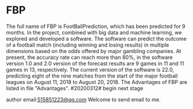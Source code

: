 # FBP
The full name of FBP is FootBallPrediction, which has been predicted for 9 months. In the project, combined with big data and machine learning, we explored and developed a software. The software can predict the outcome of a football match (including winning and losing results) in multiple dimensions based on the odds offered by major gambling companies. At present, the accuracy rate can reach more than 80%, in the software version 1.0 and 2.0 version of the forecast results are 9 games in 11 and 11 games in 13, respectively. The current version of the software is 22.0, predicting eight of the nine matches from the start of the major football leagues on August 11, 2018 to August 20, 2018.  The Advantages of FBP are listed in file "Advantages".
#20200312# begin next stage

author email:515851223@qq.com
Welcome to send email to me.  
